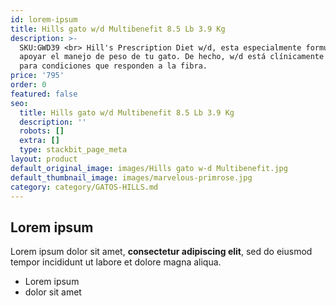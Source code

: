 ```yaml
---
id: lorem-ipsum
title: Hills gato w/d Multibenefit 8.5 Lb 3.9 Kg
description: >-
  SKU:GWD39 <br> Hill's Prescription Diet w/d, esta especialmente formulado para
  apoyar el manejo de peso de tu gato. De hecho, w/d está clínicamente probado
  para condiciones que responden a la fibra.
price: '795'
order: 0
featured: false
seo:
  title: Hills gato w/d Multibenefit 8.5 Lb 3.9 Kg
  description: ''
  robots: []
  extra: []
  type: stackbit_page_meta
layout: product
default_original_image: images/Hills gato w-d Multibenefit.jpg
default_thumbnail_image: images/marvelous-primrose.jpg
category: category/GATOS-HILLS.md
---
```

## Lorem ipsum

Lorem ipsum dolor sit amet, **consectetur adipiscing elit**, sed do eiusmod tempor incididunt ut labore et dolore magna aliqua.

- Lorem ipsum
- dolor sit amet